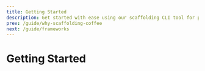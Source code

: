 ```yaml
---
title: Getting Started
description: Get started with ease using our scaffolding CLI tool for popular frameworks. Our 'Getting Started' page provides installation and basic usage guidance.
prev: /guide/why-scaffolding-coffee
next: /guide/frameworks
---
```


# Getting Started